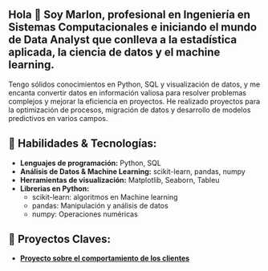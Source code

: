 ## Hola 👋 Soy Marlon, profesional en Ingeniería en Sistemas Computacionales e iniciando el mundo de Data Analyst que conlleva a la estadística aplicada, la ciencia de datos y el machine learning.

Tengo sólidos conocimientos en Python, SQL y visualización de datos, y me encanta convertir datos en información valiosa para resolver problemas complejos y mejorar la eficiencia en proyectos. He realizado proyectos para la optimización de procesos, migración de datos y desarrollo de modelos predictivos en varios campos.

## 🔧 Habilidades & Tecnologías:
- **Lenguajes de programación:** Python, SQL
- **Análisis de Datos & Machine Learning:** scikit-learn, pandas, numpy
- **Herramientas de visualización:** Matplotlib, Seaborn, Tableu
- **Librerias en Python:**
  - scikit-learn: algoritmos en Machine learning
  - pandas: Manipulación y análisis de datos
  - numpy: Operaciones numéricas

## 🌟 Proyectos Claves:
- **[Proyecto sobre el comportamiento de los clientes](https://github.com/Marlon3010/analisis_datos_tarifas)**
